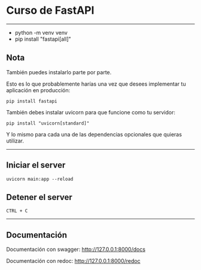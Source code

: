 # Curso de FastAPI

---

- python -m venv venv
- pip install "fastapi[all]"

## Nota

  También puedes instalarlo parte por parte.

  Esto es lo que probablemente harías una vez que desees implementar tu aplicación en producción:

    pip install fastapi

  También debes instalar uvicorn para que funcione como tu servidor:

    pip install "uvicorn[standard]"

  Y lo mismo para cada una de las dependencias opcionales que quieras utilizar.

---

## Iniciar el server

    uvicorn main:app --reload

## Detener el server

    CTRL + C

---

## Documentación

Documentación con swagger: <http://127.0.0.1:8000/docs>

Documentación con redoc: <http://127.0.0.1:8000/redoc>
